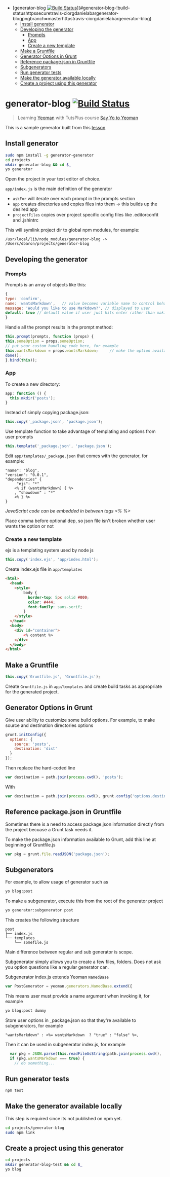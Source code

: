 <!-- START doctoc generated TOC please keep comment here to allow auto update -->
<!-- DON'T EDIT THIS SECTION, INSTEAD RE-RUN doctoc TO UPDATE -->
- [generator-blog [![Build Status](https://secure.travis-ci.org/danielabar/generator-blog.png?branch=master)](https://travis-ci.org/danielabar/generator-blog)](#generator-blog-!build-statushttpssecuretravis-ciorgdanielabargenerator-blogpngbranch=masterhttpstravis-ciorgdanielabargenerator-blog)
  - [Install generator](#install-generator)
  - [Developing the generator](#developing-the-generator)
    - [Prompts](#prompts)
    - [App](#app)
    - [Create a new template](#create-a-new-template)
  - [Make a Gruntfile](#make-a-gruntfile)
  - [Generator Options in Grunt](#generator-options-in-grunt)
  - [Reference package.json in Gruntfile](#reference-packagejson-in-gruntfile)
  - [Subgenerators](#subgenerators)
  - [Run generator tests](#run-generator-tests)
  - [Make the generator available locally](#make-the-generator-available-locally)
  - [Create a project using this generator](#create-a-project-using-this-generator)

<!-- END doctoc generated TOC please keep comment here to allow auto update -->

# generator-blog [![Build Status](https://secure.travis-ci.org/danielabar/generator-blog.png?branch=master)](https://travis-ci.org/danielabar/generator-blog)

> Learning [Yeoman](http://yeoman.io) with TutsPlus course [Say Yo to Yeoman](https://courses.tutsplus.com/courses/say-yo-to-yeoman)

This is a sample generator built from this [lesson](https://courses.tutsplus.com/courses/say-yo-to-yeoman/lessons/generators)

## Install generator

  ```bash
  sudo npm install -g generator-generator
  cd projects
  mkdir generator-blog && cd $_
  yo generator
  ```

Open the project in your text editor of choice.

`app/index.js` is the main definition of the generator

* `askFor` will iterate over each prompt in the prompts section
* `app` creates directories and copies files into them -> this builds up the desired app
* `projectFiles` copies over project specific config files like .editorconfit and .jshintrc


This will symlink project dir to global npm modules, for example:

  ```
  /usr/local/lib/node_modules/generator-blog -> /Users/dbaron/projects/generator-blog
  ```

## Developing the generator

### Prompts

Prompts is an array of objects like this:

  ```javascript
  {
  type: 'confirm',
  name: 'wantsMarkdown',   // value becomes variable name to control behaviour
  message: 'Would you like to use Markdown?', // displayed to user
  default: true // default value if user just hits enter rather than making explicit selection
  }
  ```

Handle all the prompt results in the prompt method:

  ```javascript
  this.prompt(prompts, function (props) {
  this.someOption = props.someOption;
  // put your custom handling code here, for example
  this.wantsMarkdown = props.wantsMarkdown;     // make the option available to scope of ENTIRE generator
  done();
  }.bind(this));
  ```

### App

To create a new directory:

  ```javascript
  app: function () {
    this.mkdir('posts');
  }
  ```

Instead of simply copying package.json:

  ```javascript
  this.copy('_package.json', 'package.json');
  ```

Use template function to take advantage of templating and options from user prompts

  ```javascript
  this.template('_package.json', 'package.json');
  ```

Edit `app/templates/_package.json` that comes with the generator, for example:

  ```
  "name": "blog",
  "version": "0.0.1",
  "dependencies" {
       "ejs": "*"
      <% if (wantsMarkdown) { %>
      , "showdown" : "*"
      <% } %>
  }
  ```

_JavaScript code can be embedded in between tags <% %>_

Place comma before optional dep, so json file isn't broken whether user wants the option or not

### Create a new template
ejs is a templating system used by node js

  ```javascript
  this.copy('index.ejs', 'app/index.html');
  ```

Create index.ejs file in `app/templates`

  ```html
  <html>
    <head>
      <style>
          body {
            border-top: 5px solid #000;
            color: #444;
            font-family: sans-serif;
          }
      </style>
    </head>
    <body>
      <div id="container">
          <% content %>
      </div>
    </body>
  </html>
  ```

## Make a Gruntfile

  ```javascript
  this.copy('Gruntfile.js', 'Gruntfile.js');
  ```

Create `Gruntfile.js` in `app/templates` and create build tasks as appropriate for the generated project.

## Generator Options in Grunt

Give user ability to customize some build options.
For example, to make source and destination directories options

  ```javascript
  grunt.initConfig({
    options: {
      source: 'posts',
      destination: 'dist'
    }
  });
  ```
Then replace the hard-coded line

  ```javascript
  var destination = path.join(process.cwd(), 'posts');
  ```

With

  ```javascript
  var destination = path.join(process.cwd(), grunt.config('options.destination'));
  ```

## Reference package.json in Gruntfile

Sometimes there is a need to access package.json information directly from the project becuase a Grunt task needs it.

To make the package.json information available to Grunt, add this line at beginning of Gruntfile.js

  ```javascript
  var pkg = grunt.file.readJSON('package.json');
  ```

## Subgenerators

For example, to allow usage of generator such as

  ```bash
  yo blog:post
  ```

To make a subgenerator, execute this from the root of the generator project

  ```bash
  yo generator:subgenerator post
  ```

This creates the following structure

  ```
  post
  ├── index.js
  └── templates
      └── somefile.js
  ```

Main difference between regular and sub generator is scope.

Subgenerator simply allows you to create a few files, folders.
Does not ask you option questions like a regular generator can.

Subgenerator index.js extends Yeoman `NamedBase`

  ```javascript
  var PostGenerator = yeoman.generators.NamedBase.extend({
  ```

This means user must provide a name argument when invoking it, for example

  ```bash
  yo blog:post dummy
  ```

Store user options in _package.json so that they're available to subgenerators, for example

  ```
  "wantsMarkdown" : <%= wantsMarkdown  ? "true" : "false" %>,
  ```

Then it can be used in subgenerator index.js, for example

  ```javascript
    var pkg = JSON.parse(this.readFileAsString(path.join(process.cwd(), './package.json')));
    if (pkg.wantsMarkdown === true) {
      // do something...
  ```

## Run generator tests

  ```bash
  npm test
  ```

## Make the generator available locally

This step is required since its not published on npm yet.

  ```bash
  cd projects/generator-blog
  sudo npm link
  ```

## Create a project using this generator

  ```bash
  cd projects
  mkdir generator-blog-test && cd $_
  yo blog
  ```
